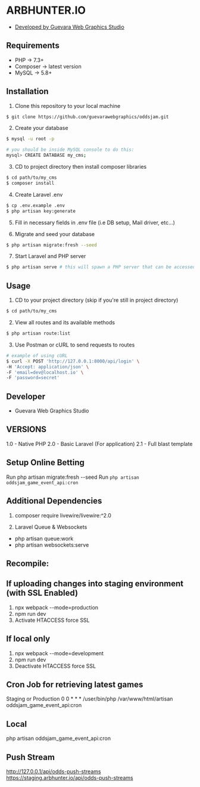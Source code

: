 # ARBHUNTER.IO

-   [Developed by Guevara Web Graphics Studio](https://guevarawebgraphics.com)

## Requirements

-   PHP -> 7.3+
-   Composer -> latest version
-   MySQL -> 5.8+

## Installation

1. Clone this repository to your local machine

```sh
$ git clone https://github.com/guevarawebgraphics/oddsjam.git
```

2. Create your database

```sh
$ mysql -u root -p

# you should be inside MySQL console to do this:
mysql> CREATE DATABASE my_cms;
```

3. CD to project directory then install composer libraries

```sh
$ cd path/to/my_cms
$ composer install
```

4. Create Laravel .env

```sh
$ cp .env.example .env
$ php artisan key:generate
```

5. Fill in necessary fields in .env file (i.e DB setup, Mail driver, etc...)

6. Migrate and seed your database

```sh
$ php artisan migrate:fresh --seed
```

7. Start Laravel and PHP server

```sh
$ php artisan serve # this will spawn a PHP server that can be accessed at http://127.0.0.1:8000
```

## Usage

1. CD to your project directory (skip if you're still in project directory)

```sh
$ cd path/to/my_cms
```

2. View all routes and its available methods

```sh
$ php artisan route:list
```

3. Use Postman or cURL to send requests to routes

```sh
# example of using cURL
$ curl -X POST 'http://127.0.0.1:8000/api/login' \
-H 'Accept: application/json' \
-F 'email=dev@localhost.io' \
-F 'password=secret'
```

## Developer

-   Guevara Web Graphics Studio

## VERSIONS

1.0 - Native PHP
2.0 - Basic Laravel (For application)
2.1 - Full blast template

## Setup Online Betting

Run php artisan migrate:fresh --seed
Run `php artisan oddsjam_game_event_api:cron`

## Additional Dependencies

1. composer require livewire/livewire:^2.0

2. Laravel Queue & Websockets

-   php artisan queue:work
-   php artisan websockets:serve

## Recompile:

## If uploading changes into staging environment (with SSL Enabled)

1. npx webpack --mode=production
2. npm run dev
3. Activate HTACCESS force SSL

## If local only

1. npx webpack --mode=development
2. npm run dev
3. Deactivate HTACCESS force SSL

## Cron Job for retrieving latest games

Staging or Production
0 0 \* \* \* /user/bin/php /var/www/html/artisan oddsjam_game_event_api:cron

## Local

php artisan oddsjam_game_event_api:cron

## Push Stream

http://127.0.0.1/api/odds-push-streams
https://staging.arbhunter.io/api/odds-push-streams
